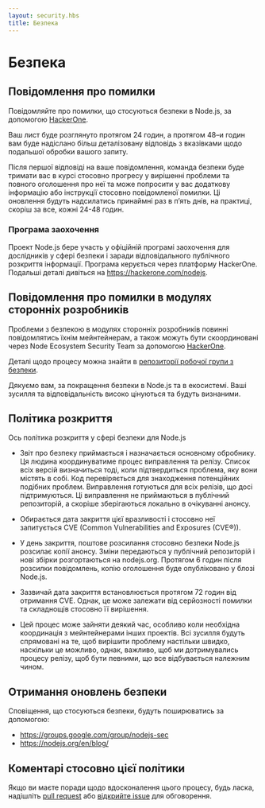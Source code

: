```yaml
---
layout: security.hbs
title: Безпека
---
```


# Безпека

## Повідомлення про помилки

Повідомляйте про помилки, що стосуються безпеки в Node.js, за допомогою
[HackerOne](https://hackerone.com/nodejs).

Ваш лист буде розглянуто протягом 24 годин, а протягом 48–и годин вам буде надіслано більш деталізовану відповідь з вказівками щодо подальшої обробки вашого запиту.

Після першої відповіді на ваше повідомлення, команда безпеки буде тримати вас в курсі стосовно прогресу у вирішенні проблеми та повного оголошення про неї та може попросити у вас додаткову інформацію або інструкції стосовно повідомленої помилки.
Ці оновлення будуть надсилатись принаймні раз в п’ять днів, на практиці, скоріш за все, кожні 24-48 годин.

### Програма заохочення

Проект Node.js бере участь у офіційній програмі заохочення для дослідників у сфері безпеки і заради відповідального публічного розкриття інформації. Програма керується через платформу HackerOne. Подальші деталі дивіться на <https://hackerone.com/nodejs>.

## Повідомлення про помилки в модулях сторонніх розробників

Проблеми з безпекою в модулях сторонніх розробників повинні повідомлятись їхнім мейнтейнерам, а також можуть бути скоординовані через Node Ecosystem Security Team за допомогою [HackerOne](https://hackerone.com/nodejs-ecosystem).

Деталі щодо процесу можна знайти в [репозиторії робочої групи з безпеки](https://github.com/nodejs/security-wg/blob/master/processes/third_party_vuln_process.md).

Дякуємо вам, за покращення безпеки в Node.js та в екосистемі. Ваші зусилля та відповідальність високо цінуються та будуть визнаними.

## Політика розкриття

Ось політика розкриття у сфері безпеки для Node.js

- Звіт про безпеку приймається і назначається основному обробнику. Ця людина координуватиме процес виправлення та релізу. Список всіх версій визначиться тоді, коли підтвердиться проблема, яку вони містять в собі. Код перевіряється для знаходження потенційних подібних проблем. Виправлення готуються для всіх релізів, що досі підтримуються. Ці виправлення не приймаються в публічний репозиторій, а скоріше зберігаються локально в очікуванні анонсу.

- Обирається дата закриття цієї вразливості і стосовно неї запитується CVE (Common Vulnerabilities and Exposures (CVE®)).

- У день закриття, поштове розсилання стосовно безпеки Node.js розсилає копії анонсу. Зміни передаються у публічний репозиторій і нові збірки розгортаються на nodejs.org. Протягом 6 годин після розсилки повідомлень, копію оголошення буде опубліковано у блозі Node.js.

- Зазвичай дата закриття встановлюється протягом  72 годин від отримання CVE. Однак, це може залежати від серйозності помилки та складнощів стосовно її вирішення.

- Цей процес може зайняти деякий час, особливо коли необхідна координація з мейнтейнерами інших проектів. Всі зусилля будуть спрямовані на те, щоб вирішити проблему настільки швидко, наскільки це можливо, однак, важливо, щоб ми дотримувались процесу релізу, щоб бути певними, що все відбувається належним чином.

## Отримання оновлень безпеки

Сповіщення, що стосуються безпеки, будуть поширюватись за допомогою:

- <https://groups.google.com/group/nodejs-sec>
- <https://nodejs.org/en/blog/>

## Коментарі стосовно цієї політики

Якщо ви маєте поради щодо вдосконалення цього процесу, будь ласка, надішліть [pull request](https://github.com/nodejs/nodejs.org)
або [відкрийте issue](https://github.com/nodejs/security-wg/issues/new) для обговорення.
